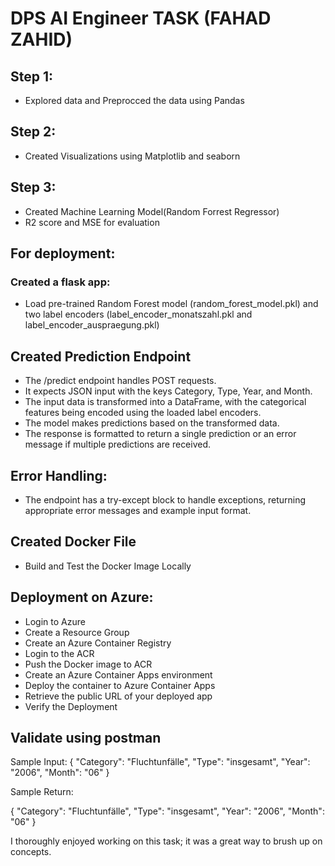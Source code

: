 # DPS AI Engineer TASK (FAHAD ZAHID)


## Step 1:
- Explored data and Preprocced the data using Pandas

## Step 2: 
- Created Visualizations using Matplotlib and seaborn

## Step 3:
- Created Machine Learning Model(Random Forrest Regressor)
- R2 score and MSE for evaluation


## For deployment:


### Created a flask app:
- Load pre-trained Random Forest model (random_forest_model.pkl) and two label encoders (label_encoder_monatszahl.pkl and label_encoder_auspraegung.pkl)

## Created Prediction Endpoint

- The /predict endpoint handles POST requests.
- It expects JSON input with the keys Category, Type, Year, and Month.
- The input data is transformed into a DataFrame, with the categorical features being encoded using the loaded label encoders.
- The model makes predictions based on the transformed data.
- The response is formatted to return a single prediction or an error message if multiple predictions are received.

## Error Handling:
- The endpoint has a try-except block to handle exceptions, returning appropriate error messages and example input format.

## Created Docker File
- Build and Test the Docker Image Locally

## Deployment on Azure:
- Login to Azure
- Create a Resource Group
- Create an Azure Container Registry
- Login to the ACR
- Push the Docker image to ACR
- Create an Azure Container Apps environment
- Deploy the container to Azure Container Apps
- Retrieve the public URL of your deployed app
- Verify the Deployment

## Validate using postman

Sample Input:
{
    "Category": "Fluchtunfälle",
    "Type": "insgesamt",
    "Year": "2006",
    "Month": "06"
}

Sample Return:

{
    "Category": "Fluchtunfälle",
    "Type": "insgesamt",
    "Year": "2006",
    "Month": "06"
}


I thoroughly enjoyed working on this task; it was a great way to brush up on concepts.

